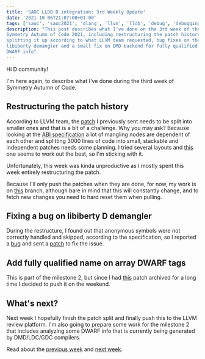 ```yaml
---
title: 'SAOC LLDB D integration: 3rd Weekly Update'
date: '2021-10-06T21:07:00+01:00'
tags: ['saoc', 'saoc2021', 'dlang', 'llvm', 'lldb', 'debug', 'debugging', 'dwarf']
description: "This post describes what I've done on the 3rd week of the
Symmetry Autumn of Code 2021, including restructuring the patch history by
splitting it up according to what LLVM team requested, bug fixes on the
libiberty demangler and a small fix on DMD backend for fully qualified names on
DWARF info"
---
```


Hi D community!

I'm here again, to describe what I've done during the third week of Symmetry
Autumn of Code.

## Restructuring the patch history

According to LLVM team, the [patch](https://reviews.llvm.org/D110576) I
previously sent needs to be split into smaller ones and that is a bit of a
challenge. Why you may ask? Because looking at the [ABI
specification](https://dlang.org/spec/abi.html) a lot of mangling nodes are
dependent of each other and splitting 3000 lines of code into small, stackable
and independent patches needs some planning. I tried several layouts and
[this](../../public/assets/posts/d-saoc-2021-03/split-todo.md) one seems
to work out the best, so I'm sticking with it.

Unfortunately, this week was kinda unproductive as I mostly spent this week
entirely restructuring the patch.

Because I'll only push the patches when they are done, for now, my work is on
[this](https://github.com/ljmf00/llvm-project/commits/add-d-demangler-splitted)
branch, although bare in mind that this will constantly change, and to fetch
new changes you need to hard reset them when pulling.

## Fixing a bug on libiberty D demangler

During the restructure, I found out that anonymous symbols were not correctly
handled and skipped, according to the specification, so I reported a
[bug](https://gcc.gnu.org/bugzilla/show_bug.cgi?id=102618) and sent a
[patch](https://gcc.gnu.org/pipermail/gcc-patches/2021-October/580999.html) to
fix the issue.

## Add fully qualified name on array DWARF tags

This is part of the milestone 2, but since I had
[this](https://github.com/dlang/dmd/pull/13120) patch archived for a long time
I decided to push it on the weekend.

## What's next?

Next week I hopefully finish the patch split and finally push this to the LLVM
review platform. I'm also going to prepare some work for the milestone 2 that
includes analyzing some DWARF info that is currently being generated by
DMD/LDC/GDC compilers.

Read about the [previous week](../d-saoc-2021-02/) and [next
week](../d-saoc-2021-04/).
